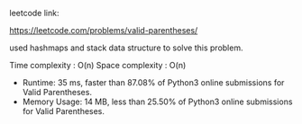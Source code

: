 leetcode link:

https://leetcode.com/problems/valid-parentheses/


used hashmaps and stack data structure to solve this problem.

Time complexity : O(n)
Space complexity : O(n) 

- Runtime: 35 ms, faster than 87.08% of Python3 online submissions for Valid Parentheses.
- Memory Usage: 14 MB, less than 25.50% of Python3 online submissions for Valid Parentheses.


